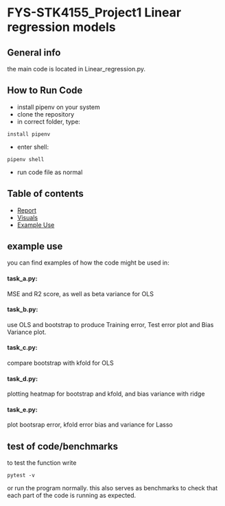 # FYS-STK4155_Project1 Linear regression models

## General info
the main code is located in Linear_regression.py.

## How to Run Code
* install pipenv on your system 
* clone the repository
*  in correct folder, type:
```
install pipenv
```
* enter shell:
```
pipenv shell
```
* run code file as normal


## Table of contents
* [Report](report)
* [Visuals](visuals)
* [Example Use](example_use)


## example use 
you can find examples of how the code might be used in:
#### task_a.py:
MSE and R2 score, as well as beta variance for OLS
#### task_b.py:
  use OLS and bootstrap to produce Training error, Test error plot
and Bias Variance plot.
#### task_c.py:
compare bootstrap with kfold for OLS
#### task_d.py:
plotting heatmap for bootstrap and kfold, and bias variance with ridge
#### task_e.py:
plot bootsrap error, kfold error bias and variance for Lasso

## test of code/benchmarks
to test the function write
```
pytest -v 
```
or run the program normally. this also serves as benchmarks to check that each part of the code is running as expected.
